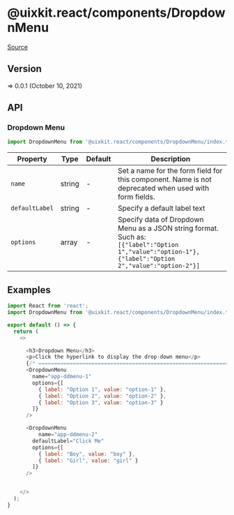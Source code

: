 # @uixkit.react/components/DropdownMenu

[Source](https://github.com/xizon/uix-kit-react/tree/main/src/client/components/DropdownMenu)

## Version

=> 0.0.1 (October 10, 2021)

## API

### Dropdown Menu
```js
import DropdownMenu from '@uixkit.react/components/DropdownMenu/index.tsx';
```
| Property | Type | Default | Description |
| --- | --- | --- | --- |
| `name` | string  | - | Set a name for the form field for this component. Name is not deprecated when used with form fields. |
| `defaultLabel` | string  | - | Specify a default label text |
| `options` | array  | - | Specify data of Dropdown Menu as a JSON string format. Such as: <br /> `[{"label":"Option 1","value":"option-1"},{"label":"Option 2","value":"option-2"}]` |



## Examples

```js
import React from 'react';
import DropdownMenu from '@uixkit.react/components/DropdownMenu/index.tsx';

export default () => {
  return (
    <>

      <h3>Dropdown Menu</h3>
      <p>Click the hyperlink to display the drop-down menu</p>
      {/* ================================================================== */} 
      <DropdownMenu 
        name="app-ddmenu-1"
        options={[
          { label: "Option 1", value: "option-1" },
          { label: "Option 2", value: "option-2" },
          { label: "Option 3", value: "option-3" }
        ]}
      />

      <DropdownMenu 
          name="app-ddmenu-2"
        defaultLabel="Click Me" 
        options={[
          { label: "Boy", value: "boy" },
          { label: "Girl", value: "girl" }
        ]}
      />


    </>
  );
}

```